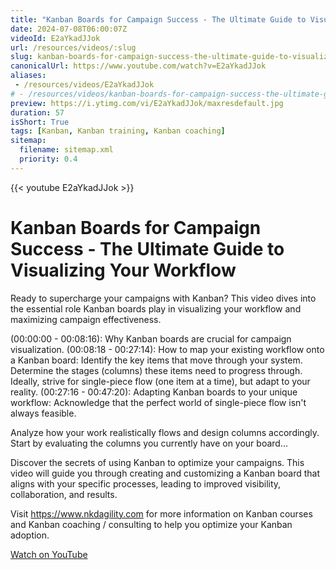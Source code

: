 ```yaml
---
title: "Kanban Boards for Campaign Success - The Ultimate Guide to Visualizing Your Workflow"
date: 2024-07-08T06:00:07Z
videoId: E2aYkadJJok
url: /resources/videos/:slug
slug: kanban-boards-for-campaign-success-the-ultimate-guide-to-visualizing-your-workflow
canonicalUrl: https://www.youtube.com/watch?v=E2aYkadJJok
aliases:
 - /resources/videos/E2aYkadJJok
# - /resources/videos/kanban-boards-for-campaign-success-the-ultimate-guide-to-visualizing-your-workflow
preview: https://i.ytimg.com/vi/E2aYkadJJok/maxresdefault.jpg
duration: 57
isShort: True
tags: [Kanban, Kanban training, Kanban coaching]
sitemap:
  filename: sitemap.xml
  priority: 0.4
---
```


{{< youtube E2aYkadJJok >}}

# Kanban Boards for Campaign Success - The Ultimate Guide to Visualizing Your Workflow

Ready to supercharge your campaigns with Kanban? This video dives into the essential role Kanban boards play in visualizing your workflow and maximizing campaign effectiveness.

(00:00:00 - 00:08:16): Why Kanban boards are crucial for campaign visualization.
(00:08:18 - 00:27:14): How to map your existing workflow onto a Kanban board:
Identify the key items that move through your system.
Determine the stages (columns) these items need to progress through.
Ideally, strive for single-piece flow (one item at a time), but adapt to your reality.
(00:27:16 - 00:47:20): Adapting Kanban boards to your unique workflow:
Acknowledge that the perfect world of single-piece flow isn't always feasible.

Analyze how your work realistically flows and design columns accordingly.
Start by evaluating the columns you currently have on your board...

Discover the secrets of using Kanban to optimize your campaigns. This video will guide you through creating and customizing a Kanban board that aligns with your specific processes, leading to improved visibility, collaboration, and results.

Visit https://www.nkdagility.com for more information on Kanban courses and Kanban coaching / consulting to help you optimize your Kanban adoption.

[Watch on YouTube](https://www.youtube.com/watch?v=E2aYkadJJok)

